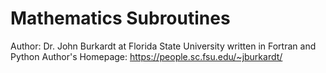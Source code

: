 # Mathematics Subroutines
 Author: Dr. John Burkardt at Florida State University
 written in Fortran and Python
 Author's Homepage: https://people.sc.fsu.edu/~jburkardt/
